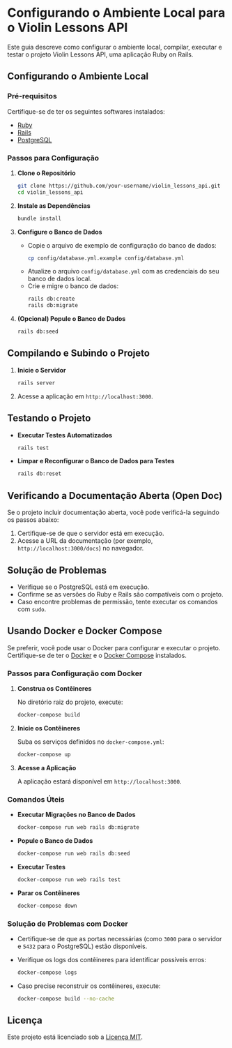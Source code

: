 # Configurando o Ambiente Local para o Violin Lessons API

Este guia descreve como configurar o ambiente local, compilar, executar e testar o projeto Violin Lessons API, uma aplicação Ruby on Rails.

## Configurando o Ambiente Local

### Pré-requisitos

Certifique-se de ter os seguintes softwares instalados:

- [Ruby](https://www.ruby-lang.org/)
- [Rails](https://rubyonrails.org/)
- [PostgreSQL](https://www.postgresql.org/)

### Passos para Configuração

1. **Clone o Repositório**

   ```bash
   git clone https://github.com/your-username/violin_lessons_api.git
   cd violin_lessons_api
   ```

2. **Instale as Dependências**

   ```bash
   bundle install
   ```

3. **Configure o Banco de Dados**

   - Copie o arquivo de exemplo de configuração do banco de dados:
     ```bash
     cp config/database.yml.example config/database.yml
     ```
   - Atualize o arquivo `config/database.yml` com as credenciais do seu banco de dados local.
   - Crie e migre o banco de dados:
     ```bash
     rails db:create
     rails db:migrate
     ```

4. **(Opcional) Popule o Banco de Dados**

   ```bash
   rails db:seed
   ```

## Compilando e Subindo o Projeto

1. **Inicie o Servidor**

   ```bash
   rails server
   ```

2. Acesse a aplicação em `http://localhost:3000`.

## Testando o Projeto

- **Executar Testes Automatizados**

  ```bash
  rails test
  ```

- **Limpar e Reconfigurar o Banco de Dados para Testes**

  ```bash
  rails db:reset
  ```

## Verificando a Documentação Aberta (Open Doc)

Se o projeto incluir documentação aberta, você pode verificá-la seguindo os passos abaixo:

1. Certifique-se de que o servidor está em execução.
2. Acesse a URL da documentação (por exemplo, `http://localhost:3000/docs`) no navegador.

## Solução de Problemas

- Verifique se o PostgreSQL está em execução.
- Confirme se as versões do Ruby e Rails são compatíveis com o projeto.
- Caso encontre problemas de permissão, tente executar os comandos com `sudo`.

## Usando Docker e Docker Compose

Se preferir, você pode usar o Docker para configurar e executar o projeto. Certifique-se de ter o [Docker](https://www.docker.com/) e o [Docker Compose](https://docs.docker.com/compose/) instalados.

### Passos para Configuração com Docker

1. **Construa os Contêineres**

   No diretório raiz do projeto, execute:

   ```bash
   docker-compose build
   ```

2. **Inicie os Contêineres**

   Suba os serviços definidos no `docker-compose.yml`:

   ```bash
   docker-compose up
   ```

3. **Acesse a Aplicação**

   A aplicação estará disponível em `http://localhost:3000`.

### Comandos Úteis

- **Executar Migrações no Banco de Dados**

  ```bash
  docker-compose run web rails db:migrate
  ```

- **Popule o Banco de Dados**

  ```bash
  docker-compose run web rails db:seed
  ```

- **Executar Testes**

  ```bash
  docker-compose run web rails test
  ```

- **Parar os Contêineres**

  ```bash
  docker-compose down
  ```

### Solução de Problemas com Docker

- Certifique-se de que as portas necessárias (como `3000` para o servidor e `5432` para o PostgreSQL) estão disponíveis.
- Verifique os logs dos contêineres para identificar possíveis erros:

  ```bash
  docker-compose logs
  ```

- Caso precise reconstruir os contêineres, execute:

  ```bash
  docker-compose build --no-cache
  ```

## Licença

Este projeto está licenciado sob a [Licença MIT](LICENSE).

